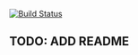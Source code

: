 [![Build Status](https://travis-ci.org/exsules/exsules-api.svg?branch=master)](https://travis-ci.org/exsules/exsules-api)
## TODO: ADD README
